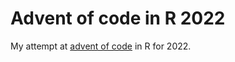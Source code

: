 # Advent of code in R 2022

My attempt at [advent of code](https://adventofcode.com/) in R for 2022. 

